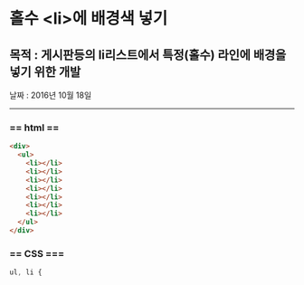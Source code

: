 # 홀수 &lt;li&gt;에 배경색 넣기

## 목적 : 게시판등의 li리스트에서 특정\(홀수\) 라인에 배경을 넣기 위한 개발

날짜 : 2016년 10월 18일

---

### == html ==

```html
<div>
  <ul>
    <li></li>
    <li></li>
    <li></li>
    <li></li>
    <li></li>
    <li></li>
    <li></li>
  </ul>
</div>
```



### == CSS ===

```css
ul, li {
    

```



